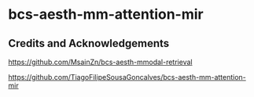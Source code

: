 # bcs-aesth-mm-attention-mir

## Credits and Acknowledgements
https://github.com/MsainZn/bcs-aesth-mmodal-retrieval

https://github.com/TiagoFilipeSousaGoncalves/bcs-aesth-mm-attention-mir
